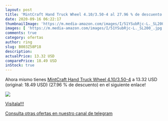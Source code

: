 ```yaml
---
layout: post
title: 'MintCraft Hand Truck Wheel 4.10/3.50-4 al 27.96 % de descuento'
date: 2020-09-16 06:22:17
thumbnailImage: 'https://m.media-amazon.com/images/I/51YSubRjc-L._SL200_.jpg'
images: [ 'https://m.media-amazon.com/images/I/51YSubRjc-L._SL200_.jpg' ]
comments: true
category: ofertas
author: ring
slug: B003Z58P18
description:
actualPrice: 13.32 USD
comparePrice: 18.49 USD
inStock: true
---
```


Ahora mismo tienes [MintCraft Hand Truck Wheel 4.10/3.50-4](https://www.amazon.com/dp/B003Z58P18/?tag=redken08-20) a 13.32 USD (original: 18.49 USD) (27.96 %  de descuento) en el siguiente enlace!

[![](https://m.media-amazon.com/images/I/51YSubRjc-L._SL200_.jpg)](https://www.amazon.com/dp/B003Z58P18/?tag=redken08-20)

[Visítala!!!](https://www.amazon.com/dp/B003Z58P18/?tag=redken08-20)

[Consulta otras ofertas en nuestro canal de telegram](https://t.me/s/ofertas25)
